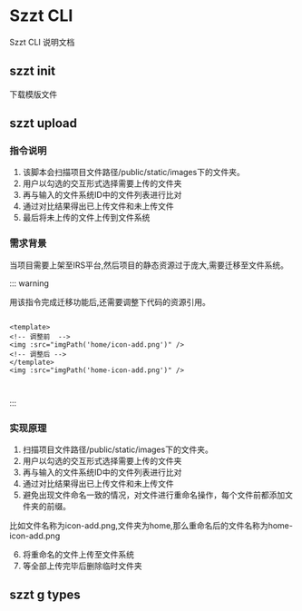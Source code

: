 # Szzt CLI

Szzt CLI 说明文档


## szzt init

下载模版文件

## szzt upload




### 指令说明

1. 该脚本会扫描项目文件路径/public/static/images下的文件夹。
2. 用户以勾选的交互形式选择需要上传的文件夹
3. 再与输入的文件系统ID中的文件列表进行比对
4. 通过对比结果得出已上传文件和未上传文件
5. 最后将未上传的文件上传到文件系统

### 需求背景

当项目需要上架至IRS平台,然后项目的静态资源过于庞大,需要迁移至文件系统。


::: warning

用该指令完成迁移功能后,还需要调整下代码的资源引用。

``` vue

<template>
<!-- 调整前  -->
<img :src="imgPath('home/icon-add.png')" />
<!-- 调整后 -->
</template>
<img :src="imgPath('home-icon-add.png')" />



```

:::

### 实现原理

1. 扫描项目文件路径/public/static/images下的文件夹。
2. 用户以勾选的交互形式选择需要上传的文件夹
3. 再与输入的文件系统ID中的文件列表进行比对
4. 通过对比结果得出已上传文件和未上传文件
5. 避免出现文件命名一致的情况，对文件进行重命名操作，每个文件前都添加文件夹的前缀。

比如文件名称为icon-add.png,文件夹为home,那么重命名后的文件名称为home-icon-add.png

6. 将重命名的文件上传至文件系统
7. 等全部上传完毕后删除临时文件夹

## szzt g types 